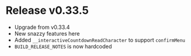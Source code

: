 # Release v0.33.5

- Upgrade from v0.33.4
- New snazzy features here
- Added `__interactiveCountdownReadCharacter` to support `confirmMenu`
- `BUILD_RELEASE_NOTES` is now hardcoded
